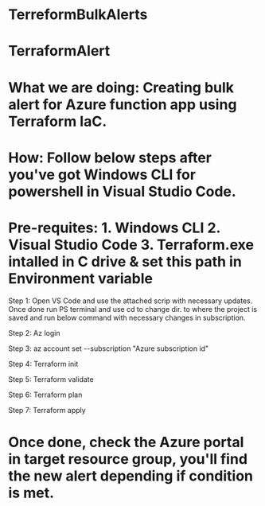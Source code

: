 # TerreformBulkAlerts

# TerraformAlert

# What we are doing: Creating bulk alert for Azure function app using Terraform IaC. 

# How: Follow below steps after you've got Windows CLI for powershell in Visual Studio Code.

# Pre-requites: 1. Windows CLI 2. Visual Studio Code 3. Terraform.exe intalled in C drive & set this path in Environment variable 

Step 1: Open VS Code and use the attached scrip with necessary updates. Once done run PS terminal and use cd to change dir. to where the project is saved and run below command with necessary changes in subscription.

Step 2: Az login

Step 3: az account set --subscription "Azure subscription id"

Step 4: Terraform init

Step 5: Terraform validate

Step 6: Terraform plan

Step 7: Terraform apply

# Once done, check the Azure portal in target resource group, you'll find the new alert depending if condition is met. 
